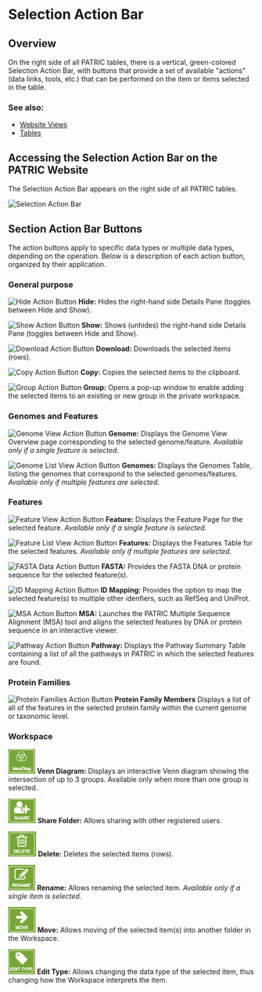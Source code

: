 # Selection Action Bar

## Overview
On the right side of all PATRIC tables, there is a vertical, green-colored Selection Action Bar, with buttons that provide a set of available "actions" (data links, tools, etc.) that can be performed on the item or items selected in the table.

### See also:
  * [Website Views](./website_views.html)
  * [Tables](./tables.html)

## Accessing the Selection Action Bar on the PATRIC Website
The Selection Action Bar appears on the right side of all PATRIC tables.  

![Selection Action Bar](./images/action_bar.png) 

## Section Action Bar Buttons
The action buttons apply to specific data types or multiple data types, depending on the operation. Below is a description of each action button, organized by their application.

### General purpose
![Hide Action Button](./images/hide_button.png) **Hide:** Hides the right-hand side Details Pane (toggles between Hide and Show).

![Show Action Button](./images/show_button.png) **Show:** Shows (unhides) the right-hand side Details Pane (toggles between Hide and Show).

![Download Action Button](./images/download_button.png) **Download:**  Downloads the selected items (rows).

![Copy Action Button](./images/copy_button.png) **Copy:** Copies the selected items to the clipboard.

![Group Action Button](./images/group_button.png) **Group:** Opens a pop-up window to enable adding the selected items to an existing or new group in the private workspace.

### Genomes and Features
![Genome View Action Button](./images/genome_view_button.png) **Genome:** Displays the Genome View Overview page corresponding to the selected genome/feature.  *Available only if a single feature is selected.*

![Genome List View Action Button](./images/genome_list_view_button.png) **Genomes:** Displays the Genomes Table, listing the genomes that correspond to the selected genomes/features. *Available only if multiple features are selected.*

### Features
![Feature View Action Button](./images/feature_view_button.png) **Feature:** Displays the Feature Page for the selected feature. *Available only if a single feature is selected.*

![Feature List View Action Button](./images/feature_list_view_button.png) **Features:** Displays the Features Table for the selected features. *Available only if multiple features are selected.*

![FASTA Data Action Button](./images/fasta_data_button.png) **FASTA:** Provides the FASTA DNA or protein sequence for the selected feature(s).

![ID Mapping Action Button](./images/id_mapping_button.png) **ID Mapping:** Provides the option to map the selected feature(s) to multiple other idenfiers, such as RefSeq and UniProt.

![MSA Action Button](./images/msa_button.png) **MSA:** Launches the PATRIC Multiple Sequence Alignment (MSA) tool and aligns the selected features by DNA or protein sequence in an interactive viewer.

![Pathway Action Button](./images/pathway_button.png) **Pathway:** Displays the Pathway Summary Table containing a list of all the pathways in PATRIC in which the selected features are found.

### Protein Families
![Protein Families Action Button](./images/family_members_button.png) **Protein Family Members** Displays a list of all of the features in the selected protein family within the current genome or taxonomic level.

### Workspace
![Venn Diagram Button](./images/venn_diagram_button.png) **Venn Diagram:** Displays an interactive Venn diagram showing the intersection of up to 3 groups. Available only when more than one group is selected.

![Share Folder Action Button](./images/share_folder_button.png) **Share Folder:** Allows sharing with other registered users.

![Delete Action Button](./images/delete_button.png) **Delete:** Deletes the selected items (rows).

![Rename Action Button](./images/rename_button.png) **Rename:** Allows renaming the selected item. *Available only if a single item is selected.*

![Move Action Button](./images/move_button.png) **Move:** Allows moving of the selected item(s) into another folder in the Workspace.

![Edit Type Action Button](./images/edit_type_button.png) **Edit Type:** Allows changing the data type of the selected item, thus changing how the Workspace interprets the item.
